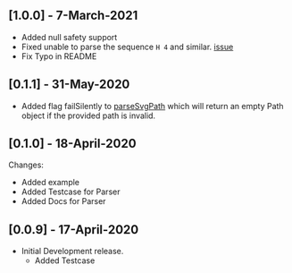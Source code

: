 ## [1.0.0] - 7-March-2021

* Added null safety support
* Fixed unable to parse the sequence `H 4` and similar. [issue](https://github.com/masterashu/svg_path_parser/issues/3)
* Fix Typo in README

## [0.1.1] - 31-May-2020

* Added flag failSilently to [parseSvgPath](https://pub.dev/documentation/svg_path_parser/latest/svg_path_parser/parseSvgPath.html)
which will return an empty Path object if the provided path is invalid.

## [0.1.0] - 18-April-2020

Changes:
  * Added example
  * Added Testcase for Parser
  * Added Docs for Parser

## [0.0.9] - 17-April-2020

* Initial Development release.
  * Added Testcase
